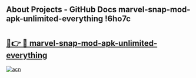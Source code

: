 ## About Projects - GitHub Docs marvel-snap-mod-apk-unlimited-everything !6ho7c

# <h2><a href="https://andorid.site?title=marvel-snap-mod-apk-unlimited-everything&ref=14PRO">🔗👉 🔴 marvel-snap-mod-apk-unlimited-everything</a></h2>

[![acn](https://github.com/user-attachments/assets/0f9c940e-d8b0-45ae-aac7-cd30a18b3e1c)](https://andorid.site?title=marvel-snap-mod-apk-unlimited-everything&ref=14PRO)

